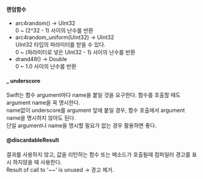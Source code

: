 #### 랜덤함수  
- arc4random() -> UInt32  
0 ~ (2^32 - 1) 사이의 난수를 반환  
- arc4random_uniform(UInt32) -> UInt32  
UInt32 타입의 파라미터를 받을 수 있다.  
0 ~ (파라미터로 넣은 UInt32 - 1) 사이의 난수를 반환  
- drand48() -> Double  
0 ~ 1.0 사이의 난수를 반환  

#### _ underscore  
Swift는 함수 argument마다 name을 붙일 것을 요구한다. 함수를 호출할 때도 argument name을 꼭 명시한다.  
name없이 underscore를 argument 앞에 붙일 경우, 함수 호출에서 argument name을 명시하지 않아도 된다.  
단일 argument나 name을 명시할 필요가 없는 경우 활용하면 좋다.  
  
#### @discardableResult  
결과를 사용하지 않고, 값을 리턴하는 함수 또는 메소드가 호출될때 컴파일러 경고를 표시 하지않을 때 사용한다.  
Result of call to '~~' is unused -> 경고 제거.  
